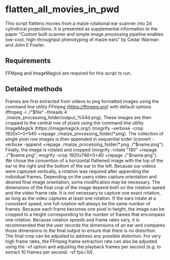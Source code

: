 # flatten_all_movies_in_pwd
This script flattens movies from a maize rotational ear scanner into 2d cylindrical projections. It is presented as supplemental information to the paper "Custom built scanner and simple image processing pipeline enables low-cost, high-throughput phenotyping of maize ears" by Cedar Warman and John E Fowler.

## Requirements
FFMpeg and ImageMagick are required for this script to run.

## Detailed methods
Frames are first extracted from videos to png formatted images using the command line utility FFmpeg (https://ffmpeg.org) with default options (ffmpeg -i ./"$file" -threads 4 ./maize_processing_folder/output_%04d.png). These images are then cropped to the central row of pixels using the command line utility ImageMagick (https://imagemagick.org/) (mogrify -verbose -crop 1920x1+0+540 +repage ./maize_processing_folder/*.png). The collection of single pixel row images is then appended in sequential order (convert -verbose -append +repage ./maize_processing_folder/*.png ./"$name.png"). Finally, the image is rotated and cropped (mogrify -rotate "180" +repage ./"$name.png"; mogrify -crop 1920x746+0+40 +repage ./"$name.png"). We chose the convention of a horizontal flattened image with the top of the ear to the right and the bottom of the ear to the left. Because our videos were captured vertically, a rotation was required after appending the individual frames. Depending on the users video capture orientation and desired final image orientation, some modification may be necessary. The dimensions of the final crop of the image depend both on the rotation speed and the video frame rate. It is not necessary to capture one exact rotation, as long as the video captures at least one rotation. If the ears rotate at a consistent speed, one full rotation will always be the same number of frames. Because each frame becomes one pixel in height, the image can be cropped to a height corresponding to the number of frames that encompass one rotation. Because rotation speeds and frame rates vary, it is recommended that the user records the dimensions of an ear and compares those dimensions to the final output to ensure that there is no distortion. The final crop can be adjusted to address any possible distortion. For very high frame rates, the FFmpeg frame extraction rate can also be adjusted using the -vf option and adjusting the playback frames per second (e.g. to extract 10 frames per second: -vf fps=10).
